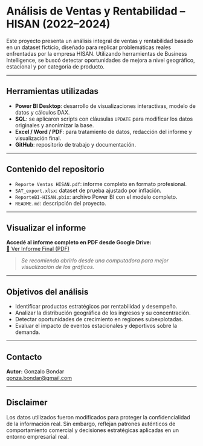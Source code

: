 # Análisis de Ventas y Rentabilidad – HISAN (2022–2024)

Este proyecto presenta un análisis integral de ventas y rentabilidad basado en un dataset ficticio, diseñado para replicar problemáticas reales enfrentadas por la empresa HISAN. Utilizando herramientas de Business Intelligence, se buscó detectar oportunidades de mejora a nivel geográfico, estacional y por categoría de producto.

---

## Herramientas utilizadas

- **Power BI Desktop**: desarrollo de visualizaciones interactivas, modelo de datos y cálculos DAX.
- **SQL**: se aplicaron scripts con cláusulas `UPDATE` para modificar los datos originales y anonimizar la base.
- **Excel / Word / PDF**: para tratamiento de datos, redacción del informe y visualización final.
- **GitHub**: repositorio de trabajo y documentación.

---

## Contenido del repositorio

- `Reporte Ventas HISAN.pdf`: informe completo en formato profesional.
- `SAT_export.xlsx`: dataset de prueba ajustado por inflación.
- `ReporteBI-HISAN.pbix`: archivo Power BI con el modelo completo.
- `README.md`: descripción del proyecto.

---

## Visualizar el informe

**Accedé al informe completo en PDF desde Google Drive:**  
[🔗 Ver Informe Final (PDF)](https://drive.google.com/file/d/16DLrua1V9kJSj-Fpjar9JnVOL8hFDKqY/view?usp=sharing)

> *Se recomienda abrirlo desde una computadora para mejor visualización de los gráficos.*

---

## Objetivos del análisis

- Identificar productos estratégicos por rentabilidad y desempeño.
- Analizar la distribución geográfica de los ingresos y su concentración.
- Detectar oportunidades de crecimiento en regiones subexplotadas.
- Evaluar el impacto de eventos estacionales y deportivos sobre la demanda.

---

## Contacto

**Autor:** Gonzalo Bondar  
gonza.bondar@gmail.com

---

## Disclaimer

Los datos utilizados fueron modificados para proteger la confidencialidad de la información real. Sin embargo, reflejan patrones auténticos de comportamiento comercial y decisiones estratégicas aplicadas en un entorno empresarial real.
